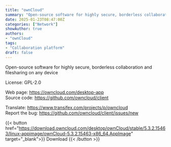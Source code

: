 ```yaml
---
title: "ownCloud"
summary: "Open-source software for highly secure, borderless collaboration and filesharing on any device"
date: 2025-01-23T08:47:00Z
categories: ["Network"]
showAuthor: true
authors:
- "ownCloud"
tags: 
- "Collaboration platform"
draft: false
---
```


Open-source software for highly secure, borderless collaboration and filesharing on any device

License: GPL-2.0

Web page: <https://owncloud.com/desktop-app>  
Source code: <https://github.com/owncloud/client>

Translate: <https://www.transifex.com/projects/p/owncloud>  
Report the bug: <https://github.com/owncloud/client/issues/new>  

{{< button href="https://download.owncloud.com/desktop/ownCloud/stable/5.3.2.15463/linux-appimage/ownCloud-5.3.2.15463-x86_64.AppImage" target="_blank">}}
Download
{{< /button >}}